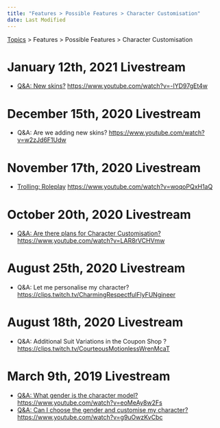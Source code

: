 ```yaml
---
title: "Features > Possible Features > Character Customisation"
date: Last Modified
---
```

[Topics](../../../topics.md) > Features > Possible Features > Character Customisation

# January 12th, 2021 Livestream
* [Q&A: New skins?](../../../transcriptions/yt--IYD97gEt4w.md) https://www.youtube.com/watch?v=-IYD97gEt4w

# December 15th, 2020 Livestream
* Q&A: Are we adding new skins? https://www.youtube.com/watch?v=w2zJd6F1Udw

# November 17th, 2020 Livestream
* [Trolling: Roleplay](../../../transcriptions/yt-woqoPQxH1aQ.md) https://www.youtube.com/watch?v=woqoPQxH1aQ

# October 20th, 2020 Livestream
* [Q&A: Are there plans for Character Customisation?](../../../transcriptions/yt-LAR8rVCHVmw.md) https://www.youtube.com/watch?v=LAR8rVCHVmw

# August 25th, 2020 Livestream
* Q&A: Let me personalise my character? https://clips.twitch.tv/CharmingRespectfulFlyFUNgineer

# August 18th, 2020 Livestream
* Q&A: Additional Suit Variations in the Coupon Shop ? https://clips.twitch.tv/CourteousMotionlessWrenMcaT

# March 9th, 2019 Livestream
* [Q&A: What gender is the character model?](../../../transcriptions/yt-eoMeAy8w2Fs.md) https://www.youtube.com/watch?v=eoMeAy8w2Fs
* [Q&A: Can I choose the gender and customise my character?](../../../transcriptions/yt-g9uOwzKvCbc.md) https://www.youtube.com/watch?v=g9uOwzKvCbc
